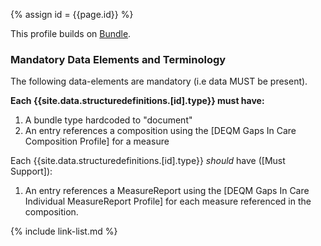 
{% assign id = {{page.id}} %}

This profile builds on [Bundle](https://www.hl7.org/fhir/bundle.html).

### Mandatory Data Elements and Terminology

The following data-elements are mandatory (i.e data MUST be present).

**Each {{site.data.structuredefinitions.[id].type}} must have:**

1. A bundle type hardcoded to "document"
1. An entry references a composition using the [DEQM Gaps In Care Composition Profile] for a  measure

Each {{site.data.structuredefinitions.[id].type}} *should* have ([Must Support]):

1. An entry references a MeasureReport using the [DEQM Gaps In Care Individual MeasureReport Profile] for each measure referenced in the composition.

<!--
### Mandatory Data Elements and Terminology

The following data-elements are mandatory (i.e data MUST be present). -->

<!-- **Each {{site.data.structuredefinitions.[id].type}} must have:** -->

<!--1. -->

<!--

Each {{site.data.structuredefinitions.[id].type}} *should* have ([Must Support](guidance.html#must-support)):

1. The beneficiary

-->

<!-- ### Examples-->


{% include link-list.md %}

